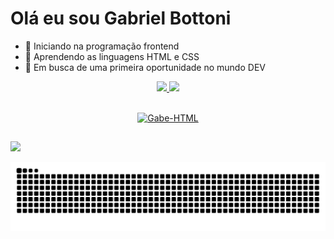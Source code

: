# Olá eu sou Gabriel Bottoni

- 🔭 Iniciando na programação frontend
- 🌱 Aprendendo as linguagens HTML e CSS
- 👯 Em busca de uma primeira oportunidade no mundo DEV

<div align="center">
  <a href="https://github.com/GabrielBottoni">
  <img height="180em" src="https://github-readme-stats.vercel.app/api?username=gabrielbottoni&show_icons=true&theme=maroongold&include_all_commits=true&count_private=true"/>
  <img height="180em" src="https://github-readme-stats.vercel.app/api/top-langs/?username=gabrielbottoni&layout=compact&langs_count=7&theme=maroongold"/>
</div>

<div style="display: inline_block"><br>
<p align="center">
<img alt="Gabe-HTML" width="11%" src="https://skillicons.dev/icons?i=css,html">  
</p>  
</div>

##
  
<div>
<a href= www.linkedin.com/in/gabrielbottoni target="_blank"><img src="https://img.shields.io/badge/-LinkedIn-%230077B5?style=for-the-badge&logo=linkedin&logoColor=white" target="_blank"></a>  
  
![Snake animation](https://github.com/gabrielbottoni/gabrielbottoni/blob/output/github-contribution-grid-snake.svg)
</div>
 
